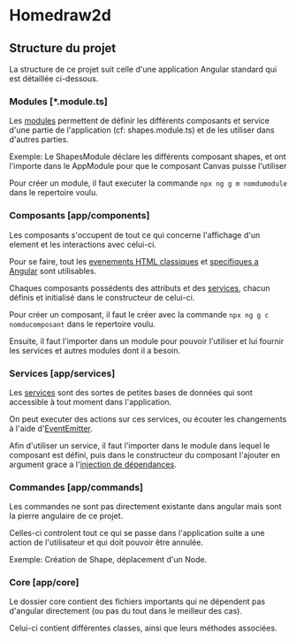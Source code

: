 # Homedraw2d

## Structure du projet

La structure de ce projet suit celle d'une application Angular standard qui est détaillée ci-dessous.

### Modules [*.module.ts]

Les [modules](https://angular.io/guide/architecture-modules) permettent de définir les différents composants et service d'une partie de l'application (cf: shapes.module.ts) et de les utiliser dans d'autres parties.

Exemple: Le ShapesModule déclare les différents composant shapes, et ont l'importe dans le AppModule pour que le composant Canvas puisse l'utiliser

Pour créer un module, il faut executer la commande `npx ng g m nomdumodule` dans le repertoire voulu.


### Composants [app/components]
Les composants s'occupent de tout ce qui concerne l'affichage d'un element et les interactions avec celui-ci.

Pour se faire, tout les [evenements HTML classiques](https://developer.mozilla.org/fr/docs/Web/Events) et [specifiques a Angular](https://angular.io/guide/event-binding) sont utilisables.

Chaques composants possédents des attributs et des [services](https://angular.io/guide/architecture-services), chacun définis et initialisé dans le constructeur de celui-ci.

Pour créer un composant, il faut le créer avec la commande  `npx ng g c nomducomposant` dans le repertoire voulu.

Ensuite, il faut l'importer dans un module pour pouvoir l'utiliser et lui fournir les services et autres modules dont il a besoin.


### Services [app/services]
Les [services](https://angular.io/guide/architecture-services) sont des sortes de petites bases de données qui sont accessible à tout moment dans l'application.

On peut executer des actions sur ces services, ou écouter les changements à l'aide d'[EventEmitter](https://angular.io/api/core/EventEmitter).

Afin d'utiliser un service, il faut l'importer dans le module dans lequel le composant est défini, puis dans le constructeur du composant l'ajouter en argument grace a l'[injection de dépendances](https://angular.io/guide/dependency-injection).


### Commandes [app/commands]
Les commandes ne sont pas directement existante dans angular mais sont la pierre angulaire de ce projet.

Celles-ci controlent tout ce qui se passe dans l'application suite a une action de l'utilisateur et qui doit pouvoir être annulée.

Exemple: Création de Shape, déplacement d'un Node.

### Core [app/core]
Le dossier core contient des fichiers importants qui ne dépendent pas d'angular directement (ou pas du tout dans le meilleur des cas).

Celui-ci contient différentes classes, ainsi que leurs méthodes associées.
